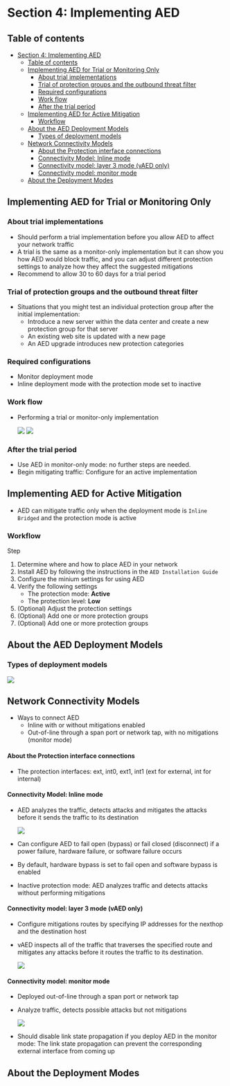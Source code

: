 # Section 4: Implementing AED

## Table of contents

- [Section 4: Implementing AED](#section-4-implementing-aed)
  - [Table of contents](#table-of-contents)
  - [Implementing AED for Trial or Monitoring Only](#implementing-aed-for-trial-or-monitoring-only)
    - [About trial implementations](#about-trial-implementations)
    - [Trial of protection groups and the outbound threat filter](#trial-of-protection-groups-and-the-outbound-threat-filter)
    - [Required configurations](#required-configurations)
    - [Work flow](#work-flow)
    - [After the trial period](#after-the-trial-period)
  - [Implementing AED for Active Mitigation](#implementing-aed-for-active-mitigation)
    - [Workflow](#workflow)
  - [About the AED Deployment Models](#about-the-aed-deployment-models)
    - [Types of deployment models](#types-of-deployment-models)
  - [Network Connectivity Models](#network-connectivity-models)
      - [About the Protection interface connections](#about-the-protection-interface-connections)
      - [Connectivity Model: Inline mode](#connectivity-model-inline-mode)
      - [Connectivity model: layer 3 mode (vAED only)](#connectivity-model-layer-3-mode-vaed-only)
      - [Connectivity model: monitor mode](#connectivity-model-monitor-mode)
  - [About the Deployment Modes](#about-the-deployment-modes)



## Implementing AED for Trial or Monitoring Only

### About trial implementations

- Should perform a trial implementation before you allow AED to affect your network traffic
- A trial is the same as a monitor-only implementation but it can show you how AED would block traffic, and you can adjust different protection settings to analyze how they affect the suggested mitigations
- Recommend to allow 30 to 60 days for a trial period

### Trial of protection groups and the outbound threat filter

- Situations that you might test an individual protection group after the initial implementation:
  - Introduce a new server within the data center and create a new protection group for that server
  - An existing web site is updated with a new page
  - An AED upgrade introduces new protection categories

### Required configurations

- Monitor deployment mode
- Inline deployment mode with the protection mode set to inactive

### Work flow

- Performing a trial or monitor-only implementation

  ![](IMG/2023-07-02-01-00-52.png)
  ![](IMG/2023-07-02-01-01-07.png)

### After the trial period

- Use AED in monitor-only mode: no further steps are needed.
- Begin mitigating traffic: Configure for an active implementation


## Implementing AED for Active Mitigation

- AED can mitigate traffic only when the deployment mode is `Inline Bridged` and the protection mode is active

### Workflow

Step 
1. Determine where and how to place AED in your network
2. Install AED by following the instructions in the `AED Installation Guide`
3. Configure the minium settings for using AED
4. Verify the following settings
   - The protection mode: **Active**
   - The protection level: **Low**
5. (Optional) Adjust the protection settings
6. (Optional) Add one or more protection groups
7. (Optional) Add one or more protection groups

## About the AED Deployment Models

### Types of deployment models

  ![](IMG/2023-07-05-18-20-45.png)

## Network Connectivity Models

- Ways to connect AED
  - Inline with or without mitigations enabled
  - Out-of-line through a span port or network tap, with no mitigations (monitor mode)

#### About the Protection interface connections

- The protection interfaces: ext, int0, ext1, int1 (ext for external, int for internal)
  
#### Connectivity Model: Inline mode

- AED analyzes the traffic, detects attacks and mitigates the attacks before it sends the traffic to its destination

  ![](IMG/2023-07-05-18-29-57.png)

- Can configure AED to fail open (bypass) or fail closed (disconnect) if a power failure, hardware failure, or software failure occurs
- By default, hardware bypass is set to fail open and software bypass is enabled
- Inactive protection mode: AED analyzes traffic and detects attacks without performing mitigations

#### Connectivity model: layer 3 mode (vAED only)

- Configure mitigations routes by specifying IP addresses for the nexthop and the destination host
- vAED inspects all of the traffic that traverses the specified route and mitigates any attacks before it routes the traffic to its destination.

  ![](IMG/2023-07-05-19-24-32.png)

#### Connectivity model: monitor mode

- Deployed out-of-line through a span port or network tap
- Analyze traffic, detects possible attacks but not mitigations

  ![](IMG/2023-07-05-19-26-00.png)

- Should disable link state propagation if you deploy AED in the monitor mode:  The link state propagation can prevent the corresponding external interface from coming up


## About the Deployment Modes

